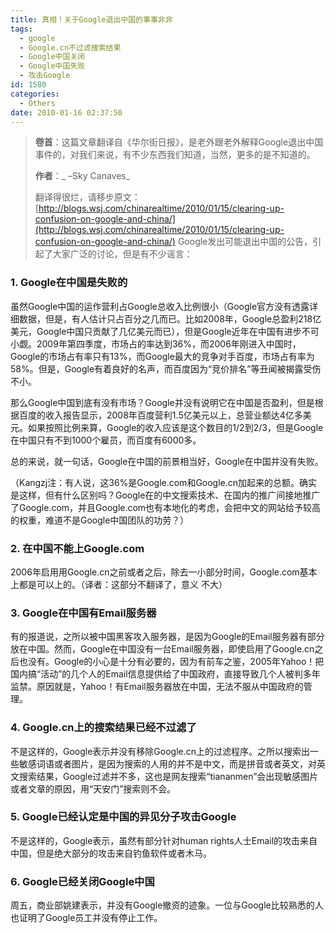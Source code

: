```yaml
---
title: 真相！关于Google退出中国的事事非非
tags:
  - google
  - Google.cn不过滤搜索结果
  - Google中国关闭
  - Google中国失败
  - 攻击Google
id: 1580
categories:
  - Others
date: 2010-01-16 02:37:50
---
```


> **卷首**：这篇文章翻译自《华尔街日报》，是老外跟老外解释Google退出中国事件的，对我们来说，有不少东西我们知道，当然，更多的是不知道的。
> 
> **作者**：_ –Sky Canaves_
> 
> 翻译得很烂，请移步原文：[http://blogs.wsj.com/chinarealtime/2010/01/15/clearing-up-confusion-on-google-and-china/](http://blogs.wsj.com/chinarealtime/2010/01/15/clearing-up-confusion-on-google-and-china/)
Google发出可能退出中国的公告，引起了大家广泛的讨论，但是有不少谣言：

### 1\. Google在中国是失败的

虽然Google中国的运作营利占Google总收入比例很小（Google官方没有透露详细数据，但是，有人估计只占百分之几而已。比如2008年，Google总盈利218亿美元，Google中国只贡献了几亿美元而已），但是Google近年在中国有进步不可小觑。2009年第四季度，市场占的率达到36%，而2006年刚进入中国时，Google的市场占有率只有13%，而Google最大的竞争对手百度，市场占有率为58%。但是，Google有着良好的名声，而百度因为“竞价排名”等丑闻被揭露受伤不小。

那么Google中国到底有没有市场？Google并没有说明它在中国是否盈利，但是根据百度的收入报告显示，2008年百度营利1.5亿美元以上，总营业额达4亿多美元。如果按照比例来算，Google的收入应该是这个数目的1/2到2/3，但是Google在中国只有不到1000个雇员，而百度有6000多。

总的来说，就一句话，Google在中国的前景相当好，Google在中国并没有失败。

（Kangzj注：有人说，这36%是Google.com和Google.cn加起来的总额。确实是这样，但有什么区别吗？Google在的中文搜索技术、在国内的推广间接地推广了Google.com，并且Google.com也有本地化的考虑，会把中文的网站给予较高的权重，难道不是Google中国团队的功劳？）

### 2\. 在中国不能上Google.com

2006年启用用Google.cn之前或者之后，除去一小部分时间，Google.com基本上都是可以上的。（译者：这部分不翻译了，意义 不大）

### 3\. Google在中国有Email服务器

有的报道说，之所以被中国黑客攻入服务器，是因为Google的Email服务器有部分放在中国。然而，Google在中国没有一台Email服务器，即使启用了Google.cn之后也没有。Google的小心是十分有必要的，因为有前车之鉴，2005年Yahoo！把国内搞“活动”的几个人的Email信息提供给了中国政府，直接导致几个人被判多年监禁。原因就是，Yahoo！有Email服务器放在中国，无法不服从中国政府的管理。

### 4\. Google.cn上的搜索结果已经不过滤了

不是这样的，Google表示并没有移除Google.cn上的过滤程序。之所以搜索出一些敏感词语或者图片，是因为搜索的人用的并不是中文，而是拼音或者英文，对英文搜索结果，Google过滤并不多，这也是网友搜索“tiananmen”会出现敏感图片或者文章的原因，用“天安门”搜索则不会。

### 5\. Google已经认定是中国的异见分子攻击Google

不是这样的，Google表示，虽然有部分针对human rights人士Email的攻击来自中国，但是绝大部分的攻击来自钓鱼软件或者木马。

### 6\. Google已经关闭Google中国

周五，商业部姚建表示，并没有Google撤资的迹象。一位与Google比较熟悉的人也证明了Google员工并没有停止工作。